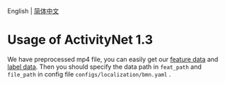 English | [简体中文](../../zh-CN/dataset/ActivityNet.md)

# Usage of ActivityNet 1.3

We have preprocessed mp4 file, you can easily get our [feature data](https://paddlemodels.bj.bcebos.com/video_detection/bmn_feat.tar.gz) and [label data](https://paddlemodels.bj.bcebos.com/video_detection/activitynet_1.3_annotations.json).
Then you should specify the data path in `feat_path` and `file_path` in config file `configs/localization/bmn.yaml` .
